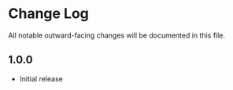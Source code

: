 # Change Log

All notable outward-facing changes will be documented in this file.

## 1.0.0

- Initial release

